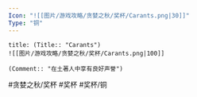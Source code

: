 ```yaml
---
Icon: "![[图片/游戏攻略/贪婪之秋/奖杯/Carants.png|30]]"
Type: "铜"
---
```

```ad-common-bronze-trophy
title: (Title:: "Carants")
![[图片/游戏攻略/贪婪之秋/奖杯/Carants.png|100]]

(Comment:: "在土著人中享有良好声誉")
```

#贪婪之秋/奖杯 #奖杯 #奖杯/铜
